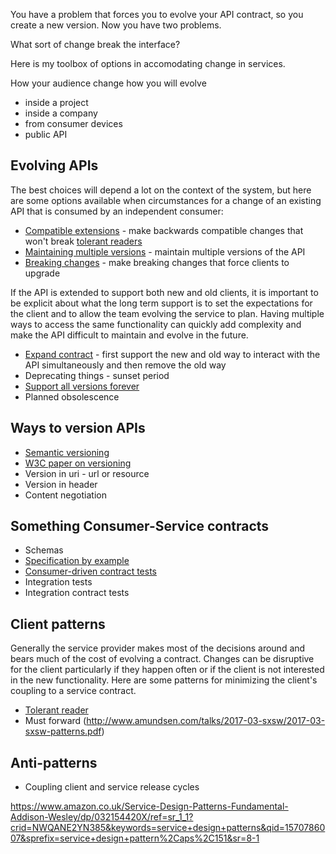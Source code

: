 
You have a problem that forces you to evolve your API contract, so you create a new version. Now you have two problems. 

What sort of change break the interface?

Here is my toolbox of options in accomodating change in services. 

How your audience change how you will evolve
* inside a project
* inside a company
* from consumer devices
* public API

## Evolving APIs
The best choices will depend a lot on the context of the system, but here are some options available when circumstances for a change of an existing API that is consumed by an independent consumer: 

* [Compatible extensions](compatible-extensions.md) - make backwards compatible changes that won't break [tolerant readers](tolerant-reader.md)
* [Maintaining multiple versions](maintaining-multiple-versions.md) - maintain multiple versions of the API
* [Breaking changes](breaking-changes.md) - make breaking changes that force clients to upgrade

If the API is extended to support both new and old clients, it is important to be explicit about what the long term support is to set the expectations for the client and to allow the team evolving the service to plan. Having multiple ways to access the same functionality can quickly add complexity and make the API difficult to maintain and evolve in the future. 

* [Expand contract](expand-contract.md) - first support the new and old way to interact with the API simultaneously and then remove the old way
* Deprecating things - sunset period
* [Support all versions forever](https://stripe.com/gb/blog/api-versioning)
* Planned obsolescence

## Ways to version APIs
* [Semantic versioning](semantic-versioning.md)
* [W3C paper on versioning](https://www.w3.org/2001/tag/doc/versioning)
* Version in uri - url or resource
* Version in header
* Content negotiation

## Something Consumer-Service contracts
* Schemas
* [Specification by example](https://www.thoughtworks.com/insights/blog/specification-example)
* [Consumer-driven contract tests](consumer-driven-contract-tests.md)
* Integration tests
* Integration contract tests


## Client patterns
Generally the service provider makes most of the decisions around and bears much of the cost of evolving a contract. Changes can be disruptive for the client particularly if they happen often or if the client is not interested in the new functionality. Here are some patterns for minimizing the client's coupling to a service contract.

* [Tolerant reader](tolerant-reader.md)
* Must forward (http://www.amundsen.com/talks/2017-03-sxsw/2017-03-sxsw-patterns.pdf)

## Anti-patterns

* Coupling client and service release cycles

https://www.amazon.co.uk/Service-Design-Patterns-Fundamental-Addison-Wesley/dp/032154420X/ref=sr_1_1?crid=NWQANE2YN385&keywords=service+design+patterns&qid=1570786007&sprefix=service+design+pattern%2Caps%2C151&sr=8-1